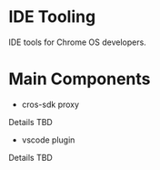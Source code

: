# IDE Tooling

IDE tools for Chrome OS developers.

# Main Components
-  cros-sdk proxy

Details TBD

-  vscode plugin

Details TBD
